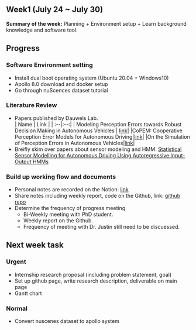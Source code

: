 ## Week1 (July 24 ~ July 30)

**Summary of the week:** Planning + Environment setup + Learn background knowledge and software tool.

## Progress

### Software Environment setting
- Install dual boot operating system (Ubuntu 20.04 + Windows10)
- Apollo 8.0 download and docker setup
- Go through nuScences dataset tutorial
### Literature Review
- Papers published by Dauwels Lab.  
    | Name | Link |
    | :--|:--:|
    | Modeling Perception Errors towards Robust Decision Making in Autonomous Vehicles | [link](https://www.ijcai.org/proceedings/2020/0483.pdf)|
    |CoPEM: Cooperative Perception Error Models for Autonomous Driving|[link](https://arxiv.org/abs/2211.11175)|
    |On the Simulation of Perception Errors in Autonomous Vehicles|[link](https://arxiv.org/abs/2302.11919)|
- Breifly skim over papers about sensor modeling and HMM. [Statistical Sensor Modelling for Autonomous Driving Using Autoregressive Input-Output HMMs](https://ieeexplore.ieee.org/document/8569592)
### Build up working flow and documents
- Personal notes are recorded on the Notion: [link](https://www.notion.so/Internship-038032cd60894ddeaa32608e5d7dd7ee?pvs=21)
- Share notes including weekly report, code on the Github, link: [github repo](https://github.com/HungFrancis/self-driving-internship-project/tree/main)
- Determine the frequency of progress meeting
    - Bi-Weekly meeting with PhD student.
    - Weekly report on the Github.
    - Frequency of meeting with Dr. Justin still need to be discuessed.

## Next week task

### Urgent  
- Internship research proposal (including problem statement, goal)
- Set up github page, write research description, deliverable on main page
 - Gantt chart
### Normal  
- Convert nuscenes dataset to apollo system